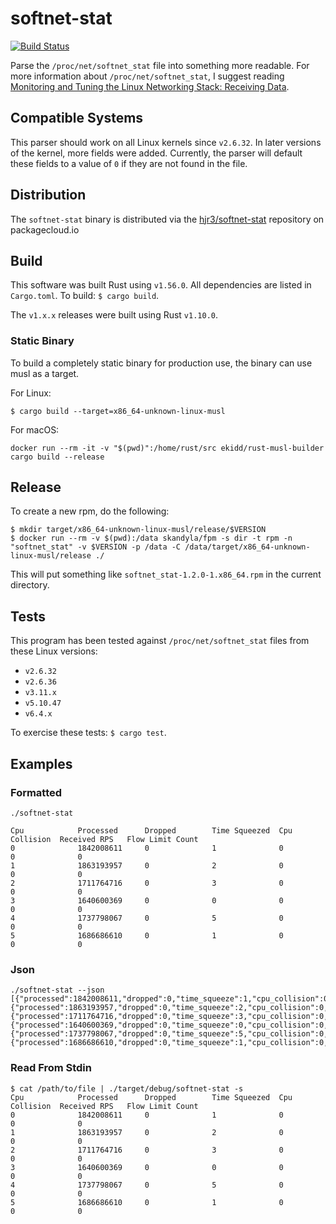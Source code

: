 # softnet-stat

[![Build Status](https://travis-ci.org/hjr3/softnet-stat.svg?branch=master)](https://travis-ci.org/hjr3/softnet-stat)

Parse the `/proc/net/softnet_stat` file into something more readable. For more information about `/proc/net/softnet_stat`, I suggest reading [Monitoring and Tuning the Linux Networking Stack: Receiving Data](http://blog.packagecloud.io/eng/2016/06/22/monitoring-tuning-linux-networking-stack-receiving-data/#help-with-linux-networking-or-other-systems).

## Compatible Systems

This parser should work on all Linux kernels since `v2.6.32`. In later versions of the kernel, more fields were added. Currently, the parser will default these fields to a value of `0` if they are not found in the file.

## Distribution

The `softnet-stat` binary is distributed via the [hjr3/softnet-stat](https://packagecloud.io/hjr3/softnet-stat) repository on packagecloud.io

## Build

This software was built Rust using `v1.56.0`. All dependencies are listed in `Cargo.toml`. To build: `$ cargo build`.

The `v1.x.x` releases were built using Rust `v1.10.0`.

### Static Binary

To build a completely static binary for production use, the binary can use musl as a target.

For Linux:

```shell
$ cargo build --target=x86_64-unknown-linux-musl
```

For macOS:

```shell
docker run --rm -it -v "$(pwd)":/home/rust/src ekidd/rust-musl-builder cargo build --release
```

## Release

To create a new rpm, do the following:

```
$ mkdir target/x86_64-unknown-linux-musl/release/$VERSION
$ docker run --rm -v $(pwd):/data skandyla/fpm -s dir -t rpm -n "softnet_stat" -v $VERSION -p /data -C /data/target/x86_64-unknown-linux-musl/release ./
```

This will put something like `softnet_stat-1.2.0-1.x86_64.rpm` in the current directory.

## Tests

This program has been tested against `/proc/net/softnet_stat` files from these Linux versions:

* `v2.6.32`
* `v2.6.36`
* `v3.11.x`
* `v5.10.47`
* `v6.4.x`

To exercise these tests: `$ cargo test`.

## Examples

### Formatted

```shell
./softnet-stat

Cpu            Processed      Dropped        Time Squeezed  Cpu Collision  Received RPS   Flow Limit Count
0              1842008611     0              1              0              0              0
1              1863193957     0              2              0              0              0
2              1711764716     0              3              0              0              0
3              1640600369     0              0              0              0              0
4              1737798067     0              5              0              0              0
5              1686686610     0              1              0              0              0
```

### Json

```shell
./softnet-stat --json
[{"processed":1842008611,"dropped":0,"time_squeeze":1,"cpu_collision":0,"received_rps":null,"flow_limit_count":null},{"processed":1863193957,"dropped":0,"time_squeeze":2,"cpu_collision":0,"received_rps":null,"flow_limit_count":null},{"processed":1711764716,"dropped":0,"time_squeeze":3,"cpu_collision":0,"received_rps":null,"flow_limit_count":null},{"processed":1640600369,"dropped":0,"time_squeeze":0,"cpu_collision":0,"received_rps":null,"flow_limit_count":null},{"processed":1737798067,"dropped":0,"time_squeeze":5,"cpu_collision":0,"received_rps":null,"flow_limit_count":null},{"processed":1686686610,"dropped":0,"time_squeeze":1,"cpu_collision":0,"received_rps":null,"flow_limit_count":null}]
```

### Read From Stdin

```
$ cat /path/to/file | ./target/debug/softnet-stat -s
Cpu            Processed      Dropped        Time Squeezed  Cpu Collision  Received RPS   Flow Limit Count
0              1842008611     0              1              0              0              0
1              1863193957     0              2              0              0              0
2              1711764716     0              3              0              0              0
3              1640600369     0              0              0              0              0
4              1737798067     0              5              0              0              0
5              1686686610     0              1              0              0              0
```
